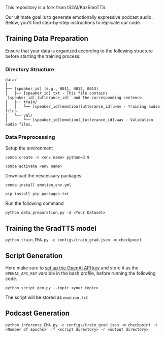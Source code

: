This repository is a fork from IS2AI/KazEmoTTS. 

Our ultimate goal is to generate emotionally expressive podcast audio. Below, you'll find step-by-step instructions to replicate our code.

## Training Data Preparation

Ensure that your data is organized according to the following structure before starting the training process:

### Directory Structure

```plaintext
data/
│
├── [speaker_id] (e.g., 0011, 0012, 0013)
│   ├── [speaker_id].txt - This file contains `[speaker_id]_[utterance_id]` and the corresponding sentence.
│   ├── train/
│   │   └── [speaker_id][emotion][utterance_id].wav - Training audio files.
│   └── val/
│       └── [speaker_id][emotion]_[utterance_id].wav - Validation audio files.
```
### Data Preprocessing

Setup the environment

`conda create -n <env name> python=3.9`

`conda activate <env name>`

Download the nescessary packages

`conda install emotion_env.yml`

`pip install pip_packages.txt`

Run the following command

`python data_preparation.py -d <Your Dataset>`

## Training the GradTTS model

`python train_EMA.py -c configs/train_grad.json -m checkpoint`

## Script Generation

Here make sure to [set up the OpenAI API key](https://openai.com/blog/openai-api) and store it as the `OPENAI_API_KEY` varaible in the bash profile, before running the following code.

`python script_gen.py --topic <your topic>`

The script will be stored as `emotion.txt`

## Podcast Generation

`python inference_EMA.py -c configs/train_grad.json -m checkpoint -t <Number of epochs>  -f <script directory> -r <output directory>`

